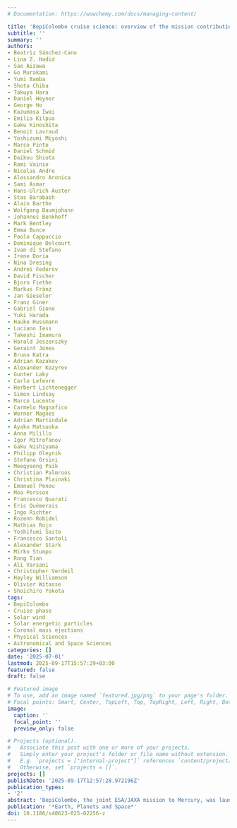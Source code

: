 ```yaml
---
# Documentation: https://wowchemy.com/docs/managing-content/

title: 'BepiColombo cruise science: overview of the mission contribution to heliophysics'
subtitle: ''
summary: ''
authors:
- Beatriz Sánchez-Cano
- Lina Z. Hadid
- Sae Aizawa
- Go Murakami
- Yumi Bamba
- Shota Chiba
- Takuya Hara
- Daniel Heyner
- George Ho
- Kazumasa Iwai
- Emilia Kilpua
- Gaku Kinoshita
- Benoit Lavraud
- Yoshizumi Miyoshi
- Marco Pinto
- Daniel Schmid
- Daikou Shiota
- Rami Vainio
- Nicolas Andre
- Alessandro Aronica
- Sami Asmar
- Hans-Ulrich Auster
- Stas Barabash
- Alain Barthe
- Wolfgang Baumjohann
- Johannes Benkhoff
- Mark Bentley
- Emma Bunce
- Paolo Cappuccio
- Dominique Delcourt
- Ivan di Stefano
- Irene Doria
- Nina Dresing
- Andrei Fedorov
- David Fischer
- Bjorn Fiethe
- Markus Fränz
- Jan Gieseler
- Franz Giner
- Gabriel Giono
- Yuki Harada
- Hauke Hussmann
- Luciano Iess
- Takeshi Imamura
- Harald Jeszenszky
- Geraint Jones
- Bruno Katra
- Adrian Kazakov
- Alexander Kozyrev
- Gunter Laky
- Carlo Lefevre
- Herbert Lichtenegger
- Simon Lindsay
- Marco Lucente
- Carmelo Magnafico
- Werner Magnes
- Adrian Martindale
- Ayako Matsuoka
- Anna Milillo
- Igor Mitrofanov
- Gaku Nishiyama
- Philipp Oleynik
- Stefano Orsini
- Meegyeong Paik
- Christian Palmroos
- Christina Plainaki
- Emanuel Penou
- Moa Persson
- Francesco Quarati
- Eric Quémerais
- Ingo Richter
- Rozenn Robidel
- Mathias Rojo
- Yoshifumi Saito
- Francesco Santoli
- Alexander Stark
- Mirko Stumpo
- Rong Tian
- Ali Varsani
- Christopher Verdeil
- Hayley Williamson
- Olivier Witasse
- Shoichiro Yokota
tags:
- BepiColombo
- Cruise phase
- Solar wind
- Solar energetic particles
- Coronal mass ejections
- Physical Sciences
- Astronomical and Space Sciences
categories: []
date: '2025-07-01'
lastmod: 2025-09-17T15:57:29+03:00
featured: false
draft: false

# Featured image
# To use, add an image named `featured.jpg/png` to your page's folder.
# Focal points: Smart, Center, TopLeft, Top, TopRight, Left, Right, BottomLeft, Bottom, BottomRight.
image:
  caption: ''
  focal_point: ''
  preview_only: false

# Projects (optional).
#   Associate this post with one or more of your projects.
#   Simply enter your project's folder or file name without extension.
#   E.g. `projects = ["internal-project"]` references `content/project/deep-learning/index.md`.
#   Otherwise, set `projects = []`.
projects: []
publishDate: '2025-09-17T12:57:28.972196Z'
publication_types:
- '2'
abstract: 'BepiColombo, the joint ESA/JAXA mission to Mercury, was launched in October 2018 and is scheduled to arrive at Mercury in November 2026 after an 8-year cruise. Like other planetary missions, its scientific objectives focus mostly on the nominal, orbiting phase of the mission. However, due to the long duration of the cruise phase covering distances between 1.2 and 0.3 AU, the BepiColombo mission has been able to outstandingly contribute to characterise the solar wind and transient events encountered by the spacecraft, as well as planetary environments during the flybys of Earth, Venus, and Mercury, and contribute to the characterisation of the space radiation environment in the inner Solar System and its evolution with solar activity. In this paper, we provide an overview of the cruise observations of BepiColombo, highlighting the most relevant science cases, with the aim of demonstrating the importance of planetary missions to perform cruise observations, to contribute to a broader understanding of Space Weather in the Solar System, and in turn, increase the scientific return of the mission.'
publication: '*Earth, Planets and Space*'
doi: 10.1186/s40623-025-02256-z
---
```

